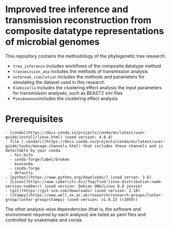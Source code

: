 # Improved tree inference and transmission reconstruction from composite datatype representations of microbial genomes

This repository contains the methodology of the phylogenetic tree research:
- `tree_inference` includes workflows of the composite datatype method 
- `transmission_ana` includes the methods of transmission analysis
- `outbreak_simulation` includes the methods and parameters for simulating the dataset used in this research
- `Klebsiella` includes the clustering effect analysis the input parameters for transmission analyses, such as
  BEAST2 xml files
- `Pseudomonas`includes the clustering effect analysis 

# Prerequisites
    - [conda](https://docs.conda.io/projects/conda/en/latest/user-guide/install/linux.html) (used version: 4.8.4)
    - file [.condarc](https://docs.conda.io/projects/conda/en/latest/user-guide/tasks/manage-channels.html) that includes these channels and is detectable by your conda
      - hzi-bifo
      - conda-forge/label/broken
      - bioconda
      - conda-forge
      - defaults
    - [python](https://www.python.org/downloads/) (used verson: 3.6)
    - [Linux](https://www.cyberciti.biz/faq/find-linux-distribution-name-version-number/) (used version: Debian GNU/Linux 8.8 jessie)
    - [git](https://git-scm.com/downloads) (used version: 2.18)
    - [stampy](https://www.well.ox.ac.uk/research/research-groups/lunter-group/lunter-group/stampy) (used version: v1.0.23 (r2059))

The other analysis-wise dependencies (that is, the software and environment
required by each analysis) are listed as yaml files and controlled by snakemake
and conda. 
